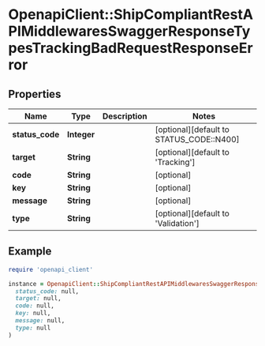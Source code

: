 # OpenapiClient::ShipCompliantRestAPIMiddlewaresSwaggerResponseTypesTrackingBadRequestResponseError

## Properties

| Name | Type | Description | Notes |
| ---- | ---- | ----------- | ----- |
| **status_code** | **Integer** |  | [optional][default to STATUS_CODE::N400] |
| **target** | **String** |  | [optional][default to &#39;Tracking&#39;] |
| **code** | **String** |  | [optional] |
| **key** | **String** |  | [optional] |
| **message** | **String** |  | [optional] |
| **type** | **String** |  | [optional][default to &#39;Validation&#39;] |

## Example

```ruby
require 'openapi_client'

instance = OpenapiClient::ShipCompliantRestAPIMiddlewaresSwaggerResponseTypesTrackingBadRequestResponseError.new(
  status_code: null,
  target: null,
  code: null,
  key: null,
  message: null,
  type: null
)
```


